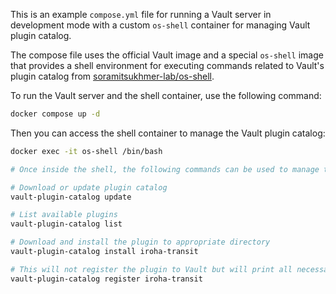 This is an example `compose.yml` file for running a Vault server in development mode with a custom `os-shell` container for managing Vault plugin catalog.

The compose file uses the official Vault image and a special `os-shell` image that provides a shell environment for executing commands related to Vault's plugin catalog from [soramitsukhmer-lab/os-shell](https://github.com/soramitsukhmer-lab/os-shell).

To run the Vault server and the shell container, use the following command:

```bash
docker compose up -d
```

Then you can access the shell container to manage the Vault plugin catalog:

```bash
docker exec -it os-shell /bin/bash

# Once inside the shell, the following commands can be used to manage the Vault plugin catalog:

# Download or update plugin catalog
vault-plugin-catalog update

# List available plugins
vault-plugin-catalog list

# Download and install the plugin to appropriate directory
vault-plugin-catalog install iroha-transit

# This will not register the plugin to Vault but will print all necessary command to register the plugin
vault-plugin-catalog register iroha-transit
```
